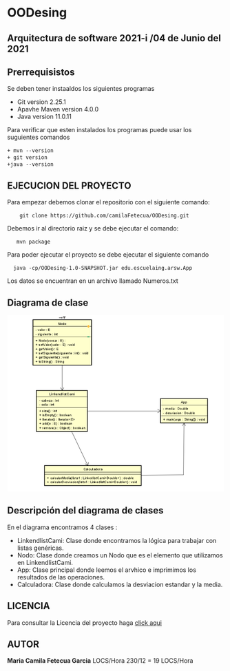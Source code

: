 # OODesing

## Arquitectura de software 2021-i /04 de Junio del 2021

## Prerrequisistos 

Se deben tener instaaldos los siguientes programas
  + Git version 2.25.1
  + Apavhe Maven version 4.0.0
  + Java version 11.0.11
  
 Para verificar que esten instalados los programas puede usar los suguientes comandos
 
    + mvn --version
    + git version
    +java --version
     
     
 ## EJECUCION DEL PROYECTO
 
   Para empezar debemos clonar el repositorio con el siguiente comando:

        git clone https://github.com/camilaFetecua/OODesing.git
 
   Debemos ir al directorio raiz y se debe ejecutar el comando:
 
       mvn package
      
   Para poder ejecutar el proyecto se debe ejecutar el siguiente comando 
   
      java -cp/OODesing-1.0-SNAPSHOT.jar edu.escuelaing.arsw.App
      
   Los datos se encuentran en un archivo llamado Numeros.txt
    
   
  ## Diagrama de clase

  ![Imagen](https://github.com/camilaFetecua/OODesing/blob/master/Imagenes/DiagramadeClaes.PNG)



  ## Descripción del diagrama de clases
 
  En el diagrama encontramos 4 clases :
 
  + LinkendlistCami:  Clase donde encontramos la lógica para trabajar con listas genéricas. 
  + Nodo: Clase donde creamos un Nodo que es el elemento que utilizamos en LinkendlistCami. 
  + App: Clase principal donde leemos el arvhico e imprimimos los resultados de las operaciones. 
  + Calculadora: Clase donde calculamos la desviacion estandar y la media. 
  




 ## LICENCIA
  Para consultar la Licencia del proyecto haga [click aqui](https://github.com/camilaFetecua/OODesing/blob/master/LICENSE.md)
  
  
 ## AUTOR
 **Maria Camila Fetecua Garcia** LOCS/Hora 230/12 = 19 LOCS/Hora


